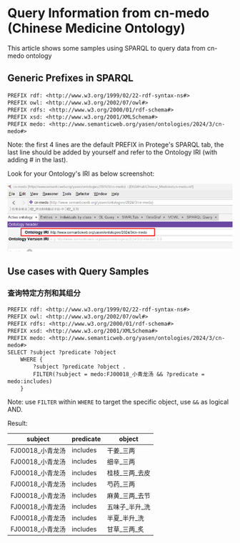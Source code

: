 # Query Information from cn-medo (Chinese Medicine Ontology)

This article shows some samples using SPARQL to query data from cn-medo ontology

## Generic Prefixes in SPARQL

```SPARQL
PREFIX rdf: <http://www.w3.org/1999/02/22-rdf-syntax-ns#>
PREFIX owl: <http://www.w3.org/2002/07/owl#>
PREFIX rdfs: <http://www.w3.org/2000/01/rdf-schema#>
PREFIX xsd: <http://www.w3.org/2001/XMLSchema#>
PREFIX medo: <http://www.semanticweb.org/yasen/ontologies/2024/3/cn-medo#>
```

Note: the first 4 lines are the default PREFIX in Protege's SPARQL tab, the last line should be added by yourself and refer to the Ontology IRI (with adding # in the last).

Look for your Ontology's IRI as below screenshot:

![protege-ontology-iri](img/screenshots/ontology-iir-in-protege.png)

## Use cases with Query Samples

### 查询特定方剂和其组分

```SPARQL
PREFIX rdf: <http://www.w3.org/1999/02/22-rdf-syntax-ns#>
PREFIX owl: <http://www.w3.org/2002/07/owl#>
PREFIX rdfs: <http://www.w3.org/2000/01/rdf-schema#>
PREFIX xsd: <http://www.w3.org/2001/XMLSchema#>
PREFIX medo: <http://www.semanticweb.org/yasen/ontologies/2024/3/cn-medo#>
SELECT ?subject ?predicate ?object
	WHERE { 
		?subject ?predicate ?object .
		FILTER(?subject = medo:FJ00018_小青龙汤 && ?predicate = medo:includes)
	}
```

Note: use `FILTER` within `WHERE` to target the specific object, use `&&` as logical AND.

Result:

| subject | predicate | object |
| --- | --- | --- |
| FJ00018_小青龙汤 | includes | 干姜_三两 |
| FJ00018_小青龙汤 | includes | 细辛_三两 |
| FJ00018_小青龙汤 | includes | 桂枝_三两_去皮 |
| FJ00018_小青龙汤 | includes | 芍药_三两 |
| FJ00018_小青龙汤 | includes | 麻黄_三两_去节 |
| FJ00018_小青龙汤 | includes | 五味子_半升_洗 |
| FJ00018_小青龙汤 | includes | 半夏_半升_洗 |
| FJ00018_小青龙汤 | includes | 甘草_三两_炙 |


